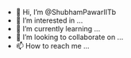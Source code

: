 - 👋 Hi, I’m @ShubhamPawarIITb
- 👀 I’m interested in ...
- 🌱 I’m currently learning ...
- 💞️ I’m looking to collaborate on ...
- 📫 How to reach me ...

<!---
ShubhamPawarIITb/ShubhamPawarIITb is a ✨ special ✨ repository because its `README.md` (this file) appears on your GitHub profile.
You can click the Preview link to take a look at your changes.
--->
